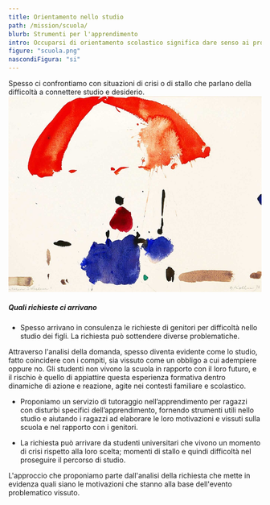 ```yaml
---
title: Orientamento nello studio
path: /mission/scuola/
blurb: Strumenti per l'apprendimento 
intro: Occuparsi di orientamento scolastico significa dare senso ai problemi vissuti nello studio. 
figure: "scuola.png"
nascondiFigura: "si"
---
```

Spesso ci confrontiamo con situazioni di crisi o di stallo che parlano della difficoltà a connettere studio e desiderio. 
![alt text](scuola.jpg)
##### Quali richieste ci arrivano 
* Spesso arrivano in consulenza le richieste di genitori per difficoltà nello studio dei figli.
La richiesta può sottendere diverse problematiche.

Attraverso l'analisi della domanda, spesso diventa evidente come lo studio, fatto coincidere con i compiti, sia vissuto come un obbligo a cui adempiere oppure no. 
Gli studenti non vivono la scuola in rapporto con il loro futuro, e il rischio è quello di appiattire questa esperienza formativa dentro dinamiche di azione e reazione, agite nei contesti familiare e scolastico. 

- Proponiamo un servizio di tutoraggio nell’apprendimento per ragazzi con disturbi specifici dell’apprendimento, fornendo strumenti utili nello studio e aiutando i ragazzi ad elaborare le loro motivazioni e vissuti sulla scuola e nel rapporto con i genitori.

+ La richiesta può arrivare da studenti universitari che vivono un momento di crisi rispetto alla loro scelta; momenti di stallo e quindi difficoltà nel proseguire il percorso di studio.

L'approccio che proponiamo parte dall'analisi della richiesta che mette in evidenza quali siano le motivazioni che stanno alla base dell'evento problematico vissuto.






